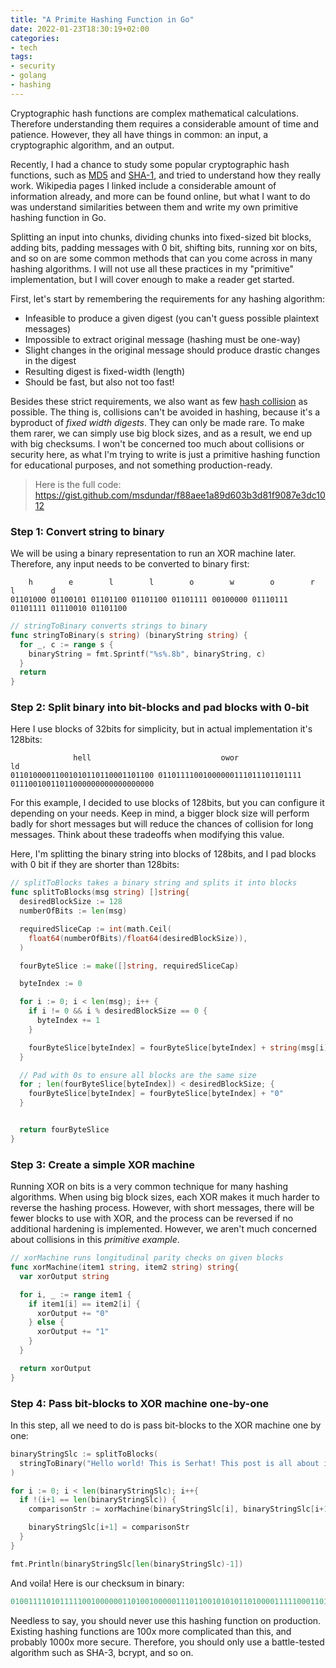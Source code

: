 ```yaml
---
title: "A Primite Hashing Function in Go"
date: 2022-01-23T18:30:19+02:00
categories:
- tech
tags:
- security
- golang
- hashing
---
```


Cryptographic hash functions are complex mathematical calculations. Therefore understanding them requires a considerable
amount of time and patience. However, they all have things in common: an input, a cryptographic algorithm, and an output.

Recently, I had a chance to study some popular cryptographic hash functions, such as
[MD5](https://en.wikipedia.org/wiki/MD5) and [SHA-1](https://en.wikipedia.org/wiki/SHA-1), and tried to understand how
they really work. Wikipedia pages I linked include a considerable amount of information already, and more can be found
online, but what I want to do was understand similarities between them and write my own primitive hashing
function in Go.

Splitting an input into chunks, dividing chunks into fixed-sized bit blocks, adding bits, padding messages with 0 bit,
shifting bits, running xor on bits, and so on are some common methods that can you come across in many hashing
algorithms. I will not use all these practices in my "primitive" implementation, but I will cover enough to make a
reader get started.

First, let's start by remembering the requirements for any hashing algorithm:
  - Infeasible to produce a given digest (you can't guess possible plaintext messages)
  - Impossible to extract original message (hashing must be one-way)
  - Slight changes in the original message should produce drastic changes in the digest
  - Resulting digest is fixed-width (length)
  - Should be fast, but also not too fast!

Besides these strict requirements, we also want as few [hash collision](https://en.wikipedia.org/wiki/Hash_collision) as
possible. The thing is, collisions can't be avoided in hashing, because it's a byproduct of _fixed width digests_. They
can only be made rare. To make them rarer, we can simply use big block sizes, and as a result, we end up with
big checksums. I won't be concerned too much about collisions or security here, as what I'm trying to write is just a
primitive hashing function for educational purposes, and not something production-ready.

> Here is the full code: https://gist.github.com/msdundar/f88aee1a89d603b3d81f9087e3dc1012

### Step 1: Convert string to binary

We will be using a binary representation to run an XOR machine later. Therefore, any input needs to be converted to
binary first:

```
    h        e        l        l        o        w        o        r       l        d
01101000 01100101 01101100 01101100 01101111 00100000 01110111 01101111 01110010 01101100
```

```go
// stringToBinary converts strings to binary
func stringToBinary(s string) (binaryString string) {
  for _, c := range s {
    binaryString = fmt.Sprintf("%s%.8b", binaryString, c)
  }
  return 
}
```

### Step 2: Split binary into bit-blocks and pad blocks with 0-bit

Here I use blocks of 32bits for simplicity, but in actual implementation it's 128bits:

```
              hell                             owor                             ld
01101000011001010110110001101100 01101111001000000111011101101111 01110010011011000000000000000000
```

For this example, I decided to use blocks of 128bits, but you can configure it depending on your needs. Keep in mind,
a bigger block size will perform badly for short messages but will reduce the chances of collision for long messages.
Think about these tradeoffs when modifying this value.

Here, I'm splitting the binary string into blocks of 128bits, and I pad blocks with 0 bit if they are shorter than
128bits:

```go
// splitToBlocks takes a binary string and splits it into blocks
func splitToBlocks(msg string) []string{
  desiredBlockSize := 128
  numberOfBits := len(msg)

  requiredSliceCap := int(math.Ceil(
    float64(numberOfBits)/float64(desiredBlockSize)),
  )

  fourByteSlice := make([]string, requiredSliceCap)

  byteIndex := 0

  for i := 0; i < len(msg); i++ {
    if i != 0 && i % desiredBlockSize == 0 {
      byteIndex += 1
    }

    fourByteSlice[byteIndex] = fourByteSlice[byteIndex] + string(msg[i])
  }

  // Pad with 0s to ensure all blocks are the same size
  for ; len(fourByteSlice[byteIndex]) < desiredBlockSize; {
    fourByteSlice[byteIndex] = fourByteSlice[byteIndex] + "0"
  }


  return fourByteSlice
}
```

### Step 3: Create a simple XOR machine

Running XOR on bits is a very common technique for many hashing algorithms. When using big block sizes, each XOR
makes it much harder to reverse the hashing process. However, with short messages, there will be fewer blocks to use
with XOR, and the process can be reversed if no additional hardening is implemented. However, we aren't much concerned
about collisions in this _primitive example_.

```go
// xorMachine runs longitudinal parity checks on given blocks
func xorMachine(item1 string, item2 string) string{
  var xorOutput string

  for i, _ := range item1 {
    if item1[i] == item2[i] {
      xorOutput += "0"
    } else {
      xorOutput += "1"
    }
  }

  return xorOutput
}
```

### Step 4: Pass bit-blocks to XOR machine one-by-one

In this step, all we need to do is pass bit-blocks to the XOR machine one by one:

```go
binaryStringSlc := splitToBlocks(
  stringToBinary("Hello world! This is Serhat! This post is all about implementing a primitive hashing function in Go."),
)

for i := 0; i < len(binaryStringSlc); i++{
  if !(i+1 == len(binaryStringSlc)) {
    comparisonStr := xorMachine(binaryStringSlc[i], binaryStringSlc[i+1])

    binaryStringSlc[i+1] = comparisonStr
  }
}

fmt.Println(binaryStringSlc[len(binaryStringSlc)-1])
```

And voila! Here is our checksum in binary:

```go
01001111010111110010000001101001000001110110010101011010000111110001101101011101000010110000100001010110000000010000011100011000
```

Needless to say, you should never use this hashing function on production. Existing hashing functions are 100x more
complicated than this, and probably 1000x more secure. Therefore, you should only use a battle-tested algorithm such as
SHA-3, bcrypt, and so on.
